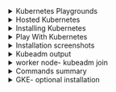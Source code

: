 <details>
<summary>Kubernetes Playgrounds</summary>
<br>

  Test playgrounds are the simplest ways to get Kubernetes, but they’re not intended for production. Common examples include Magic Sandbox, Play with Kubernetes, and Docker Desktop.

With Magic Sandbox, you register for an account and login. That’s it; you’ve instantly got a fully working multi-node private cluster that’s ready to go. You also get curated lessons and hands-on labs.

Play with Kubernetes requires you to login with a GitHub or Docker Hub account and follow a few simple steps to build a cluster that lasts for four hours.

Docker Desktop is a free desktop application from Docker, Inc. You download and run the installer, and after a few clicks, you’ve got a single-node development cluster on your laptop.

    ⚠️ Note: Kubernetes is a fast-developing technology; due to that, version changes, and different cluster names, the output might a bit different from what is mentioned in this course.

The course’s GitHub repo#
  > https://github.com/rupeshpanwar/TheK8sBook.git
  
</details>

<details>
<summary>Hosted Kubernetes</summary>
<br>

  Most of the major cloud platforms now offer their own hosted Kubernetes services. In this model, the control plane (masters) components are managed by your cloud platform. For example, your cloud provider makes sure the control plane is highly available, performant, and handles all control plane upgrades. On the flip side, you have less control over versions and have limited options to customize.

Irrespective of pros and cons, hosted Kubernetes services are as close to zero-effort production-grade Kubernetes as you will get. In fact, the Google Kubernetes Engine (GKE) lets you deploy a production-grade Kubernetes cluster and the Istio service mesh with just a few simple clicks. Other clouds offer similar services:

    AWS: Elastic Kubernetes Service (EKS)
    Azure: Azure Kubernetes Service (AKS)
    Linode: Linode Kubernetes Engine (LKE)
    DigitalOcean: DigitalOcean Kubernetes
    IBM Cloud: IBM Cloud Kubernetes Service
    Google Cloud Platform: Google Kubernetes Engine (GKE)
  
With these offerings in mind, ask yourself the following question before building your own Kubernetes cluster: Is building and managing your own Kubernetes cluster the best use of your time and other resources? If the answer isn’t “Hell yes”, I strongly suggest you consider a hosted service.
DIY Kubernetes clusters#

By far the hardest way to get a Kubernetes cluster is to build one yourself.

Yes, DIY installations are a lot easier than they used to be, but they’re still hard. However, they provide the most flexibility and give you ultimate control over your configuration, which can be a good thing and a bad thing.

  
</details>


<details>
<summary>Installing Kubernetes</summary>
<br>

  There are a ridiculous number of different ways to get a Kubernetes cluster, and we’re not trying to show them all (there are probably hundreds). The methods shown here are simple, and I’ve chosen them because they’re quick and easy ways to get a Kubernetes cluster that you can follow most of the examples with.

All of the examples will work on Magic Sandbox and GKE, and most of them will work on other installations. Ingress examples and volumes may not work on platforms like Docker Desktop and Play with Kubernetes.

In this course, we’ll look at the following:

    Play with Kubernetes (PWK)
    Docker Desktop: local development cluster on your laptop
    Google Kubernetes Engine (GKE): production-grade hosted cluster


</details>

<details>
<summary>Play With Kubernetes</summary>
<br>

  Play with Kubernetes (PWK) is a quick and simple way to get your hands on a development Kubernetes cluster. All you need is a computer, an internet connection, and an account on Docker Hub or GitHub.

However, it has a few limitations to be aware of.

    It’s time-limited – you get a cluster that lasts for four hours.
    It lacks some integrations with external services, such as cloud-based load balancers and volumes.
    It often suffers from capacity issues (it’s offered as a free service).

Let’s see what it looks like.

    Go to https://labs.play-with-k8s.com/

    Login with your GitHub or Docker Hub account and click Start

    Click + ADD NEW INSTANCE from the navigation pane on the left of your browser. You will be presented with a terminal window in the right of your browser. This is a Kubernetes node (node1).

    Run a few commands to see some of the components pre-installed on the node.

Run the following:
$ docker version

The output will look like:
 Docker version 19.03.11-ce...

Run the following:
$ kubectl version --output=yaml

The output will be something like the following:
clientVersion:
...
     major: "1"
     minor: "18"

As the output shows, the node already has Docker and kubectl (the Kubernetes client) pre-installed. Other tools, including kubeadm, are also pre-installed. More on these tools later.

It’s also worth noting that although the command prompt is a $, you’re actually running as root. You can confirm this by running whoami or id.

    Run the provided kubeadm init command to initialize a new cluster.

    When you added a new instance in step 3, PWK gave you a short list of commands to initialize a new Kubernetes cluster. One of these was kubeadm init.... Running this command will initialize a new cluster and configure the API server to listen on the correct IP interface.

    You may be able to specify the version of Kubernetes to install by adding the --kubernetes-version flag to the command. The latest versions can be seen here. Not all versions work with PWK.

$ kubeadm init --apiserver-advertise-address $(hostname -i) --pod-network-cidr...

    Please be patient after the kubeadm init command as it takes a while.

You will get the following output:
[kubeadm] WARNING: kubeadm is in beta, do not use it for prod...
[init] Using Kubernetes version: v1.18.8
[init] Using Authorization modes: [Node RBAC]
<Snip>
Your Kubernetes master has initialized successfully!
<Snip>
  
Congratulations! You have a brand new single-node Kubernetes cluster. The node that you executed the command from (node1) is initialized as the master.

The output of the kubeadm init gives you a short list of commands it wants you to run. These will copy the Kubernetes config file and set permissions. You can ignore these, as PWK has already configured them for you. Feel free to poke around inside of $HOME/.kube.

    Verify the cluster with the following kubectl command:

$ kubectl get nodes

The output will be:
NAME      STATUS     ROLES   AGE       VERSION
node1     NotReady   master  1m        v1.18.4

The output shows a single-node Kubernetes cluster. However, the status of the node is NotReady. This is because you haven’t configured the Pod network yet. When you first logged on to the PWK node, you were given three commands to configure the cluster. So far, you’ve only executed the first one (kubeadm init...).

    Initialize the Pod network (cluster networking).

    Copy the second command from the list of three commands that were printed on the screen when you first created node1 (it will be a kubectl apply command). Paste it onto a new line in the terminal.

$ kubectl apply -f https://raw.githubusercontent.com...

You will get the following output:
configmap/kube-router-cfg created
daemonset.apps/kube-router created
serviceaccount/kube-router created
clusterrole.rbac.authorization.k8s.io/kube-router created
clusterrolebinding.rbac.authorization.k8s.io/kube-router created
    Verify the cluster again to see if node1 has changed to Ready (it may take a few seconds to transition to ready).

$ kubectl get nodes

You will get the following output:
NAME      STATUS    ROLES     AGE       VERSION
node1     Ready     master  2m        v1.18.4

Now that the Pod network has been initialized and the control plane is Ready, you’re ready to add some worker nodes.

    Copy the long kubeadm join that was displayed as part of the output from the kubeadm init command.

    When you initialized the new cluster with kubeadm init, the final output of the command listed a kubeadm join command to use when adding nodes. This command includes the cluster join-token, the IP socket that the API server is listening on, and other bits required to join a new node to the cluster. Copy this command and be ready to paste it into the terminal of a new node (node2).

    Click the + ADD NEW INSTANCE button in the left pane of the PWK window.

You will be given a new node called node2.

    Paste the kubeadm join command into the terminal of node2.

The join-token and IP address will be different in your environment.
$ kubeadm join --token 948f32.79bd6c8e951cf122 10.0.29.3:6443...

The output will be:

Initializing machine ID from random generator.
[preflight] running pre-flight checks
<Snip>
This node has joined the cluster:
* Certificate signing request was sent to master and a response
  was received.
* The Kubelet was informed of the new secure connection details.
  
  
    Switch back to node1 and run another kubectl get nodes
NAME      STATUS    ROLES    AGE       VERSION
node1     Ready     master   5m        v1.18.4
node2     Ready     <none>   1m        v1.18.4


Your Kubernetes cluster now has two nodes – one master and one worker node.

Feel free to add more nodes.

Congratulations! You have a fully working Kubernetes cluster that you can use as a test lab.

It’s worth pointing out that node1 was initialized as the Kubernetes master, and additional nodes will join the cluster as worker nodes. PWK usually puts a blue icon next to masters and a transparent one next to nodes. This helps you identify which is which.
</details>

<details>
<summary>Installation screenshots</summary>
<br>
  
Prequisites
  - docker
  - kubectl
  - kubeadm

   completely the user's responsibilites.

 You can bootstrap a cluster as follows:

 1. Initializes cluster master node:

 kubeadm init --apiserver-advertise-address $(hostname -i) --pod-network-cidr 10.5.0.0/16
    

 2. Initialize cluster networking:

kubectl apply -f https://raw.githubusercontent.com/cloudnativelabs/kube-router/master/daemonset/kubeadm-kuberouter.yaml


 3. (Optional) Create an nginx deployment:

 kubectl apply -f https://raw.githubusercontent.com/kubernetes/website/master/content/en/examples/application/nginx-app.yaml
</details>

<details>
<summary>Kubeadm output</summary>
<br>
  
```
[node1 ~]$  kubeadm init --apiserver-advertise-address $(hostname -i) --pod-network-cidr 10.5.0.0/16
I0507 02:53:56.170352    1622 version.go:251] remote version is much newer: v1.24.0; falling back to: stable-1.20
[init] Using Kubernetes version: v1.20.15
[preflight] Running pre-flight checks
        [WARNING Service-Docker]: docker service is not active, please run 'systemctl start docker.service'
        [WARNING IsDockerSystemdCheck]: detected "cgroupfs" as the Docker cgroup driver. The recommended driver is "systemd". Please follow the guide at https://kubernetes.io/docs/setup/cri/
        [WARNING FileContent--proc-sys-net-bridge-bridge-nf-call-iptables]: /proc/sys/net/bridge/bridge-nf-call-iptables does not exist
        [WARNING Swap]: running with swap on is not supported. Please disable swap
[preflight] The system verification failed. Printing the output from the verification:
KERNEL_VERSION: 4.4.0-210-generic
DOCKER_VERSION: 20.10.1
OS: Linux
CGROUPS_CPU: enabled
CGROUPS_CPUACCT: enabled
CGROUPS_CPUSET: enabled
CGROUPS_DEVICES: enabled
CGROUPS_FREEZER: enabled
CGROUPS_MEMORY: enabled
CGROUPS_PIDS: enabled
CGROUPS_HUGETLB: enabled
        [WARNING SystemVerification]: this Docker version is not on the list of validated versions: 20.10.1. Latest validated version: 19.03
        [WARNING SystemVerification]: failed to parse kernel config: unable to load kernel module: "configs", output: "", err: exit status 1
[preflight] Pulling images required for setting up a Kubernetes cluster
[preflight] This might take a minute or two, depending on the speed of your internet connection
[preflight] You can also perform this action in beforehand using 'kubeadm config images pull'
[certs] Using certificateDir folder "/etc/kubernetes/pki"
[certs] Generating "ca" certificate and key
[certs] Generating "apiserver" certificate and key
[certs] apiserver serving cert is signed for DNS names [kubernetes kubernetes.default kubernetes.default.svc kubernetes.default.svc.cluster.local node1] and IPs [10.96.0.1 192.168.0.23]
[certs] Generating "apiserver-kubelet-client" certificate and key
[certs] Generating "front-proxy-ca" certificate and key
[certs] Generating "front-proxy-client" certificate and key
[certs] Generating "etcd/ca" certificate and key
[certs] Generating "etcd/server" certificate and key
[certs] etcd/server serving cert is signed for DNS names [localhost node1] and IPs [192.168.0.23 127.0.0.1 ::1]
[certs] Generating "etcd/peer" certificate and key
[certs] etcd/peer serving cert is signed for DNS names [localhost node1] and IPs [192.168.0.23 127.0.0.1 ::1]
[certs] Generating "etcd/healthcheck-client" certificate and key
[certs] Generating "apiserver-etcd-client" certificate and key
[certs] Generating "sa" key and public key
[kubeconfig] Using kubeconfig folder "/etc/kubernetes"
[kubeconfig] Writing "admin.conf" kubeconfig file
[kubeconfig] Writing "kubelet.conf" kubeconfig file
[kubeconfig] Writing "controller-manager.conf" kubeconfig file
[kubeconfig] Writing "scheduler.conf" kubeconfig file
[kubelet-start] Writing kubelet environment file with flags to file "/var/lib/kubelet/kubeadm-flags.env"
[kubelet-start] Writing kubelet configuration to file "/var/lib/kubelet/config.yaml"
[kubelet-start] Starting the kubelet
[control-plane] Using manifest folder "/etc/kubernetes/manifests"
[control-plane] Creating static Pod manifest for "kube-apiserver"
[control-plane] Creating static Pod manifest for "kube-controller-manager"
[control-plane] Creating static Pod manifest for "kube-scheduler"
[etcd] Creating static Pod manifest for local etcd in "/etc/kubernetes/manifests"
[wait-control-plane] Waiting for the kubelet to boot up the control plane as static Pods from directory "/etc/kubernetes/manifests". This can take up to 4m0s
[apiclient] All control plane components are healthy after 12.004769 seconds
[upload-config] Storing the configuration used in ConfigMap "kubeadm-config" in the "kube-system" Namespace
[kubelet] Creating a ConfigMap "kubelet-config-1.20" in namespace kube-system with the configuration for the kubelets in the cluster
[upload-certs] Skipping phase. Please see --upload-certs
[mark-control-plane] Marking the node node1 as control-plane by adding the labels "node-role.kubernetes.io/master=''" and "node-role.kubernetes.io/control-plane='' (deprecated)"
[mark-control-plane] Marking the node node1 as control-plane by adding the taints [node-role.kubernetes.io/master:NoSchedule]
[bootstrap-token] Using token: stv4f6.l9fpk299jbvnfili
[bootstrap-token] Configuring bootstrap tokens, cluster-info ConfigMap, RBAC Roles
[bootstrap-token] configured RBAC rules to allow Node Bootstrap tokens to get nodes
[bootstrap-token] configured RBAC rules to allow Node Bootstrap tokens to post CSRs in order for nodes to get long term certificate credentials
[bootstrap-token] configured RBAC rules to allow the csrapprover controller automatically approve CSRs from a Node Bootstrap Token
[bootstrap-token] configured RBAC rules to allow certificate rotation for all node client certificates in the cluster
[bootstrap-token] Creating the "cluster-info" ConfigMap in the "kube-public" namespace
[addons] Applied essential addon: CoreDNS
[addons] Applied essential addon: kube-proxy

Your Kubernetes control-plane has initialized successfully!

To start using your cluster, you need to run the following as a regular user:

  mkdir -p $HOME/.kube
  sudo cp -i /etc/kubernetes/admin.conf $HOME/.kube/config
  sudo chown $(id -u):$(id -g) $HOME/.kube/config

Alternatively, if you are the root user, you can run:

  export KUBECONFIG=/etc/kubernetes/admin.conf

You should now deploy a pod network to the cluster.
Run "kubectl apply -f [podnetwork].yaml" with one of the options listed at:
  https://kubernetes.io/docs/concepts/cluster-administration/addons/

Then you can join any number of worker nodes by running the following on each as root:

kubeadm join 192.168.0.23:6443 --token stv4f6.l9fpk299jbvnfili \
    --discovery-token-ca-cert-hash sha256:e44ff7b87ffb2d25570cb980808d07fd7965114a0550fef1cb7ca1c93b8a1ab6 
Waiting for api server to startup
Warning: resource daemonsets/kube-proxy is missing the kubectl.kubernetes.io/last-applied-configuration annotation which is required by kubectl apply. kubectl apply should only be used on resources created declaratively by either kubectl create --save-config or kubectl apply. The missing annotation will be patched automatically.
daemonset.apps/kube-proxy configured
No resources found
```  

</details>

<details>
<summary>worker node- kubeadm join</summary>
<br>

``` 
node2 ~]$ kubeadm join 192.168.0.23:6443 --token stv4f6.l9fpk299jbvnfili \
>     --discovery-token-ca-cert-hash sha256:e44ff7b87ffb2d25570cb980808d07fd7965114a0550fef1cb7ca1c93b8a1ab6 
Initializing machine ID from random generator.
[preflight] Running pre-flight checks
        [WARNING Service-Docker]: docker service is not active, please run 'systemctl start docker.service'
        [WARNING IsDockerSystemdCheck]: detected "cgroupfs" as the Docker cgroup driver. The recommended driver is "systemd". Please follow the guide at https://kubernetes.io/docs/setup/cri/
        [WARNING FileContent--proc-sys-net-bridge-bridge-nf-call-iptables]: /proc/sys/net/bridge/bridge-nf-call-iptables does not exist
        [WARNING Swap]: running with swap on is not supported. Please disable swap
[preflight] The system verification failed. Printing the output from the verification:
KERNEL_VERSION: 4.4.0-210-generic
DOCKER_VERSION: 20.10.1
OS: Linux
CGROUPS_CPU: enabled
CGROUPS_CPUACCT: enabled
CGROUPS_CPUSET: enabled
CGROUPS_DEVICES: enabled
CGROUPS_FREEZER: enabled
CGROUPS_MEMORY: enabled
CGROUPS_PIDS: enabled
CGROUPS_HUGETLB: enabled
        [WARNING SystemVerification]: this Docker version is not on the list of validated versions: 20.10.1. Latest validated version: 19.03
        [WARNING SystemVerification]: failed to parse kernel config: unable to load kernel module: "configs", output: "", err: exit status 1
[preflight] Reading configuration from the cluster...
[preflight] FYI: You can look at this config file with 'kubectl -n kube-system get cm kubeadm-config -o yaml'
[kubelet-start] Writing kubelet configuration to file "/var/lib/kubelet/config.yaml"
[kubelet-start] Writing kubelet environment file with flags to file "/var/lib/kubelet/kubeadm-flags.env"
[kubelet-start] Starting the kubelet
[kubelet-start] Waiting for the kubelet to perform the TLS Bootstrap...

This node has joined the cluster:
* Certificate signing request was sent to apiserver and a response was received.
* The Kubelet was informed of the new secure connection details.

Run 'kubectl get nodes' on the control-plane to see this node join the cluster.

[node2 ~]$
```
</details>

<details>
<summary>Commands summary </summary>
<br>

```
    1  docker
    2  kubeadm
    4  kubectl version --output=yaml
    5   kubeadm init --apiserver-advertise-address $(hostname -i) --pod-network-cidr 10.5.0.0/16
    7  kubectl get nodes
    8  ls $HOME/.kube
    9  ls $HOME/.kube/config
   10  cat $HOME/.kube/config
   12  alias k='kubectl'
   13  alias kg='kubectl get'
   14  alias kd='kubectl delete'
   15  kubectl apply -f https://raw.githubusercontent.com/cloudnativelabs/kube-router/master/daemonset/kubeadm-kuberouter.yaml
   16  kg nodes
   18  export KUBECONFIG=/etc/kubernetes/admin.conf
  node2 ~]$ kubeadm join 192.168.0.23:6443 --token stv4f6.l9fpk299jbvnfili \
>     --discovery-token-ca-cert-hash sha256:e44ff7b87ffb2d25570cb980808d07fd7965114a0550fef1cb7ca1c93b8a1ab6
   19  kg nodes
  
```
</details>
  
<details>
<summary>GKE- optional installation</summary>
<br>

 gcloud beta container --project "united-option-342608" clusters create "cluster-cka" --zone "asia-east1-b" --no-enable-basic-auth --cluster-version "1.21.10-gke.2000" --release-channel "regular" --machine-type "e2-medium" --image-type "COS_CONTAINERD" --disk-type "pd-standard" --disk-size "100" --metadata disable-legacy-endpoints=true --scopes "https://www.googleapis.com/auth/devstorage.read_only","https://www.googleapis.com/auth/logging.write","https://www.googleapis.com/auth/monitoring","https://www.googleapis.com/auth/servicecontrol","https://www.googleapis.com/auth/service.management.readonly","https://www.googleapis.com/auth/trace.append" --max-pods-per-node "110" --num-nodes "2" --logging=SYSTEM,WORKLOAD --monitoring=SYSTEM --enable-ip-alias --network "projects/united-option-342608/global/networks/default" --subnetwork "projects/united-option-342608/regions/asia-east1/subnetworks/default" --no-enable-intra-node-visibility --default-max-pods-per-node "110" --no-enable-master-authorized-networks --addons HorizontalPodAutoscaling,HttpLoadBalancing,GcePersistentDiskCsiDriver --enable-autoupgrade --enable-autorepair --max-surge-upgrade 1 --max-unavailable-upgrade 0 --enable-shielded-nodes --node-locations "asia-east1-b"

</details>

